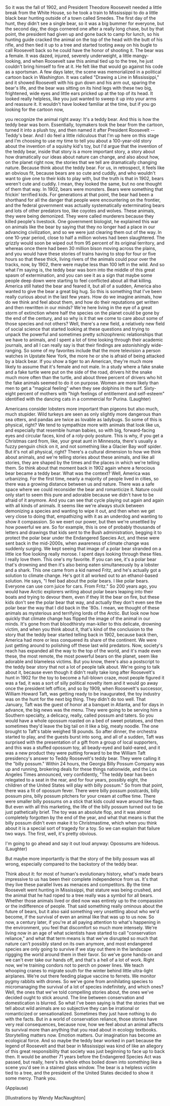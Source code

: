
So it was the fall of 1902,
and President Theodore Roosevelt
needed a little break from the White House,
so he took a train to Mississippi
to do a little black bear hunting outside of a town
called Smedes.
The first day of the hunt,
they didn&#39;t see a single bear,
so it was a big bummer for everyone,
but the second day, the dogs cornered one
after a really long chase, but by that point,
the president had given up
and gone back to camp for lunch,
so his hunting guide cracked the animal
on the top of the head with the butt of his rifle,
and then tied it up to a tree
and started tooting away on his bugle
to call Roosevelt back so he could have the honor
of shooting it.
The bear was a female.
It was dazed, injured,
severely underweight, a little mangy-looking,
and when Roosevelt saw this animal
tied up to the tree,
he just couldn&#39;t bring himself to fire at it.
He felt like that would go against his code
as a sportsman.
A few days later, the scene was memorialized
in a political cartoon back in Washington.
It was called &quot;Drawing a Line in Mississippi,&quot;
and it showed Roosevelt with
his gun down and his arm out,
sparing the bear&#39;s life,
and the bear was sitting on its hind legs
with these two big, frightened, wide eyes
and little ears pricked up at the top of its head.
It looked really helpless, like you just wanted to
sweep it up into your arms
and reassure it.
It wouldn&#39;t have looked familiar at the time,
but if you go looking for the cartoon now,

you recognize the animal right away:
It&#39;s a teddy bear.
And this is how the teddy bear was born.
Essentially, toymakers took
the bear from the cartoon,
turned it into a plush toy, and then named it
after President Roosevelt -- Teddy&#39;s bear.
And I do feel a little ridiculous
that I&#39;m up here on this stage
and I&#39;m choosing to use my time
to tell you about a 100-year-old story
about the invention of a squishy kid&#39;s toy,
but I&#39;d argue that the invention of the teddy bear,
inside that story is a more important story,
a story about how dramatically our ideas
about nature can change,
and also about how, on the planet right now,
the stories that we tell
are dramatically changing nature.
Because think about the teddy bear.
For us, in retrospect, it feels like an obvious fit,
because bears are so cute and cuddly,
and who wouldn&#39;t want to give
one to their kids to play with,
but the truth is that in 1902,
bears weren&#39;t cute and cuddly.
I mean, they looked the same,
but no one thought of them that way.
In 1902, bears were monsters.
Bears were something that frickin&#39; terrified kids.
For generations at that point,
the bear had been a shorthand for all the danger
that people were encountering on the frontier,
and the federal government was actually
systematically exterminating bears
and lots of other predators too,
like coyotes and wolves.
These animals, they were being demonized.
They were called murderers
because they killed people&#39;s livestock.
One government biologist, he explained this
war on animals like the bear by saying
that they no longer had a place
in our advancing civilization,
and so we were just clearing them out of the way.
In one 10-year period, close to half a million wolves
had been slaughtered.
The grizzly would soon be wiped out
from 95 percent of its original territory,
and whereas once there had been 30 million bison
moving across the plains, and you would have
these stories of trains having to stop
for four or five hours so that these thick,
living rivers of the animals could pour over the tracks,
now, by 1902, there were maybe 
less than 100 left in the wild.
And so what I&#39;m saying is, the teddy bear was born
into the middle of this great spasm of extermination,
and you can see it as a sign that
maybe some people deep down
were starting to feel conflicted about all that killing.
America still hated the bear and feared it,
but all of a sudden, America also wanted
to give the bear a great big hug.
So this is something that I&#39;ve been really
curious about in the last few years.
How do we imagine animals,
how do we think and feel about them,
and how do their reputations get written
and then rewritten in our minds?
We&#39;re here living in the eye of a great storm
of extinction where half the species on the planet
could be gone by the end of the century,
and so why is it that we come to care about
some of those species and not others?
Well, there&#39;s a new field, a relatively new field
of social science that started looking at
these questions and trying to unpack the powerful
and sometimes pretty schizophrenic relationships
that we have to animals,
and I spent a lot of time looking through
their academic journals,
and all I can really say is that their findings
are astonishingly wide-ranging.
So some of my favorites include that
the more television a person
watches in Upstate New York,
the more he or she is afraid
of being attacked by a black bear.
If you show a tiger to an American,
they&#39;re much more likely to assume that it&#39;s female
and not male.
In a study where a fake snake
and a fake turtle were put on the side of the road,
drivers hit the snake much
more often than the turtle,
and about three percent of
drivers who hit the fake animals
seemed to do it on purpose.
Women are more likely than men to get a
&quot;magical feeling&quot; when they see dolphins in the surf.
Sixty-eight percent of mothers with
&quot;high feelings of entitlement and self-esteem&quot;
identified with the dancing cats
in a commercial for Purina. 
(Laughter)

Americans consider lobsters
more important than pigeons
but also much, much stupider.
Wild turkeys are seen as only slightly
more dangerous than sea otters,
and pandas are twice as lovable as ladybugs.
So some of this is physical, right?
We tend to sympathize more
with animals that look like us,
and especially that resemble human babies,
so with big, forward-facing eyes
and circular faces,
kind of a roly-poly posture.
This is why, if you get a Christmas card from, like,
your great aunt in Minnesota,
there&#39;s usually a fuzzy penguin chick on it,
and not something like a Glacier Bay wolf spider.
But it&#39;s not all physical, right?
There&#39;s a cultural dimension to
how we think about animals,
and we&#39;re telling stories about these animals,
and like all stories,
they are shaped by the times and the places
in which we&#39;re telling them.
So think about that moment
back in 1902 again where a ferocious bear
became a teddy bear.
What was the context?
Well, America was urbanizing.
For the first time, nearly a
majority of people lived in cities,
so there was a growing distance
between us and nature.
There was a safe space where we could
reconsider the bear and romanticize it.
Nature could only start to
seem this pure and adorable
because we didn&#39;t have to be afraid of it anymore.
And you can see that cycle playing out
again and again with all kinds of animals.
It seems like we&#39;re always stuck between
demonizing a species and wanting to wipe it out,
and then when we get very close to doing that,
empathizing with it as an underdog
and wanting to show it compassion.
So we exert our power,
but then we&#39;re unsettled
by how powerful we are.
So for example, this is one of
probably thousands of letters and drawings
that kids sent to the Bush administration,
begging it to protect the polar bear
under the Endangered Species Act,
and these were sent back in the mid-2000s,
when awareness of climate
change was suddenly surging.
We kept seeing that image of a polar bear
stranded on a little ice floe
looking really morose.
I spent days looking through these files.
I really love them. This one&#39;s my favorite.
If you can see, it&#39;s a polar bear that&#39;s drowning
and then it&#39;s also being eaten simultaneously
by a lobster and a shark.
This one came from a kid named Fritz,
and he&#39;s actually got a solution to climate change.
He&#39;s got it all worked out to an ethanol-based solution.
He says, &quot;I feel bad about the polar bears.
I like polar bears.
Everyone can use corn juice for cars. From Fritz.&quot;
So 200 years ago, you would have Arctic explorers
writing about polar bears leaping into their boats
and trying to devour them,
even if they lit the bear on fire,
but these kids don&#39;t see the polar bear that way,
and actually they don&#39;t even see the polar bear
the way that I did back in the &#39;80s.
I mean, we thought of these animals
as mysterious and terrifying lords of the Arctic.
But look now how quickly that climate change
has flipped the image of the animal in our minds.
It&#39;s gone from that bloodthirsty man-killer
to this delicate, drowning victim,
and when you think about it, that&#39;s kind of
the conclusion to the story
that the teddy bear started telling back in 1902,
because back then, America had more or less
conquered its share of the continent.
We were just getting around to
polishing off these last wild predators.
Now, society&#39;s reach has expanded
all the way to the top of the world,
and it&#39;s made even these, the most remote,
the most powerful bears on the planet,
seem like adorable and blameless victims.
But you know, there&#39;s also a
postscript to the teddy bear story
that not a lot of people talk about.
We&#39;re going to talk about it,
because even though it didn&#39;t really take long
after Roosevelt&#39;s hunt in 1902
for the toy to become a full-blown craze,
most people figured it was a fad,
it was a sort of silly political novelty item
and it would go away once the president left office,
and so by 1909, when Roosevelt&#39;s successor,
William Howard Taft,
was getting ready to be inaugurated,
the toy industry was on the hunt
for the next big thing.
They didn&#39;t do too well.
That January, Taft was the guest of honor
at a banquet in Atlanta,
and for days in advance,
the big news was the menu.
They were going to be serving him
a Southern specialty, a delicacy, really,
called possum and taters.
So you would have a whole opossum
roasted on a bed of sweet potatoes,
and then sometimes they&#39;d leave
the big tail on it like a big, meaty noodle.
The one brought to Taft&#39;s table
weighed 18 pounds.
So after dinner, the orchestra started to play,
and the guests burst into song,
and all of a sudden, Taft was surprised
with the presentation of a gift
from a group of local supporters,
and this was a stuffed opossum toy,
all beady-eyed and bald-eared,
and it was a new product they were putting forward
to be the William Taft presidency&#39;s answer
to Teddy Roosevelt&#39;s teddy bear.
They were calling it the &quot;billy possum.&quot;
Within 24 hours, the Georgia Billy Possum Company
was up and running, brokering deals
for these things nationwide,
and the Los Angeles Times announced,
very confidently, &quot;The teddy bear
has been relegated to a seat in the rear,
and for four years, possibly eight,
the children of the United States
will play with billy possum.&quot;
So from that point, there was a fit of opossum fever.
There were billy possum postcards, billy possum pins,
billy possum pitchers for your cream at coffee time.
There were smaller billy possums on a stick
that kids could wave around like flags.
But even with all this marketing,
the life of the billy possum
turned out to be just pathetically brief.
The toy was an absolute flop,
and it was almost completely forgotten
by the end of the year,
and what that means is that the billy possum
didn&#39;t even make it to Christmastime,
which when you think about it is
a special sort of tragedy for a toy.
So we can explain that failure two ways.
The first, well, it&#39;s pretty obvious.

I&#39;m going to go ahead and say it out loud anyway:
Opossums are hideous. 
(Laughter)

But maybe more importantly is that
the story of the billy possum was all wrong,
especially compared
to the backstory of the teddy bear.

Think about it: for most of
human&#39;s evolutionary history,
what&#39;s made bears impressive to us
has been their complete independence from us.
It&#39;s that they live these parallel lives
as menaces and competitors.
By the time Roosevelt went hunting in Mississippi,
that stature was being crushed,
and the animal that he had roped to a tree
really was a symbol for all bears.
Whether those animals lived or died now
was entirely up to the compassion
or the indifference of people.
That said something really ominous
about the future of bears,
but it also said something very 
unsettling about who we&#39;d become,
if the survival of even an animal like that
was up to us now.
So now, a century later, if you&#39;re at all
paying attention to what&#39;s
happening in the environment,
you feel that discomfort so much more intensely.
We&#39;re living now in an age of what scientists
have started to call &quot;conservation reliance,&quot;
and what that term means is that we&#39;ve disrupted
so much that nature can&#39;t possibly
stand on its own anymore,
and most endangered species
are only going to survive
if we stay out there in the landscape
riggging the world around them in their favor.
So we&#39;ve gone hands-on
and we can&#39;t ever take our hands off,
and that&#39;s a hell of a lot of work.
Right now, we&#39;re training condors
not to perch on power lines.
We teach whooping cranes
to migrate south for the winter
behind little ultra-light airplanes.
We&#39;re out there feeding plague vaccine to ferrets.
We monitor pygmy rabbits with drones.
So we&#39;ve gone from annihilating species
to micromanaging the survival of a lot of species
indefinitely, and which ones?
Well, the ones that we&#39;ve told
compelling stories about,
the ones we&#39;ve decided ought to stick around.
The line between conservation and domestication
is blurred.
So what I&#39;ve been saying is that the stories
that we tell about wild animals are so subjective
they can be irrational
or romanticized or sensationalized.
Sometimes they just have
nothing to do with the facts.
But in a world of conservation reliance,
those stories have very real consequences,
because now, how we feel about an animal
affects its survival
more than anything that you read about
in ecology textbooks.
Storytelling matters now.
Emotion matters.
Our imagination has become an ecological force.
And so maybe the teddy bear worked in part
because the legend of Roosevelt
and that bear in Mississippi
was kind of like an allegory
of this great responsibility that society
was just beginning to face up to back then.
It would be another 71 years
before the Endangered Species Act was passed,
but really, here&#39;s its whole ethos
boiled down into something like a scene
you&#39;d see in a stained glass window.
The bear is a helpless victim tied to a tree,
and the president of the United States
decided to show it some mercy.
Thank you.

(Applause)

[Illustrations by Wendy MacNaughton]
